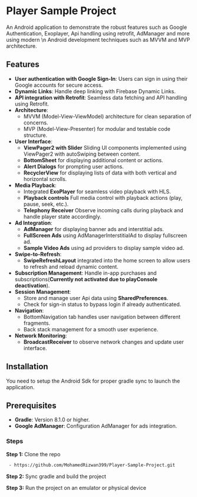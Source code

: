 # Player Sample Project

An Android application to demonstrate the robust features such as Google Authentication, Exoplayer, Api handling using retrofit, AdManager and more using modern \n
Android development techniques such as MVVM and MVP architecture.

## Features

- **User authentication with Google Sign-In**: Users can sign in using their Google accounts for secure access.
- **Dynamic Links**: Handle deep linking with Firebase Dynamic Links.
- **API integration with Retrofit**: Seamless data fetching and API handling using Retrofit.
- **Architecture**:
    - MVVM (Model-View-ViewModel) architecture for clean separation of concerns.
    - MVP (Model-View-Presenter) for modular and testable code structure.
- **User Interface**:
    - **ViewPager2 with Slider** Sliding UI components implemented using ViewPager2 with autoSwiping between content.
    - **BottomSheet** for displaying additional content or actions.
    - **Alert Dialogs** for prompting user actions.
    - **RecyclerView** for displaying lists of data with both vertical and horizontal scrolls.
- **Media Playback**:
    - Integrated **ExoPlayer** for seamless video playback with HLS.
    - **Playback controls** Full media control with playback actions (play, pause, seek, etc.).
    - **Telephony Receiver** Observe incoming calls during playback and handle player state accordingly.
- **Ad Integration**:
    - **AdManager** for displaying banner ads and interstitial ads.
    - **FullScreen Ads** using AdManagerInterstitialAd to display fullscreen ad.
    - **Sample Video Ads** using ad providers to display sample video ad.
- **Swipe-to-Refresh**:
  - **SwipeRefreshLayout** integrated into the home screen to allow users to refresh and reload dynamic content.
- **Subscription Management**: Handle in-app purchases and subscriptions(**Currently not activated due to playConsole deactivation**).
- **Session Management**:
    - Store and manage user Api data using **SharedPreferences**.
    - Check for sign-in status to bypass login if already authenticated.
- **Navigation**:
    - BottomNavigation tab handles user navigation between different fragments.
    - Back stack management for a smooth user experience.
- **Network Monitoring**:
  - **BroadcastReceiver** to observe network changes and update user interface.


## Installation

You need to setup the Android Sdk for proper gradle sync to launch the application.

## Prerequisites
- **Gradle**: Version 8.1.0 or higher.
- **Google AdManager**: Configuration AdManager for ads integration.

### Steps
**Step 1:** Clone the repo
```bash
 - https://github.com/MohamedRizwan399/Player-Sample-Project.git
```

**Step 2:** Sync gradle and build the project

**Step 3:** Run the project on an emulator or physical device

